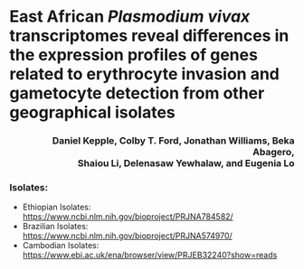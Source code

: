 # East African _Plasmodium vivax_ transcriptomes reveal differences in the expression profiles of genes related to erythrocyte invasion and gametocyte detection from other geographical isolates

<h3 align="right">Daniel Kepple, Colby T. Ford, Jonathan Williams, Beka Abagero, <br>Shaiou Li, Delenasaw Yewhalaw, and Eugenia Lo</h3>


### Isolates:
- Ethiopian Isolates: https://www.ncbi.nlm.nih.gov/bioproject/PRJNA784582/
- Brazilian Isolates: https://www.ncbi.nlm.nih.gov/bioproject/PRJNA574970/
- Cambodian Isolates: https://www.ebi.ac.uk/ena/browser/view/PRJEB32240?show=reads

